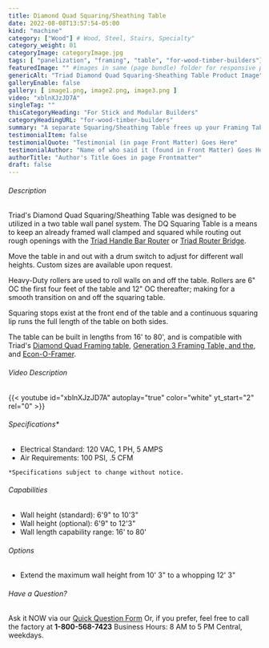 ```yaml
---
title: Diamond Quad Squaring/Sheathing Table
date: 2022-08-08T13:57:54-05:00
kind: "machine"
category: ["Wood"] # Wood, Steel, Stairs, Specialty"
category_weight: 01
categoryImage: categoryImage.jpg
tags: [ "panelization", "framing", "table", "for-wood-timber-builders"] #["framing", "table", "mobile", "stick-builder" "shed-builder"]
featuredImage: "" #images in same (page bundle) folder for responsive processing
genericAlt: "Triad Diamond Quad Squaring-Sheathing Table Product Image"
galleryEnable: false
gallery: [ image1.png, image2.png, image3.png ]
video: "xblnXJzJD7A"
singleTag: ""
thisCategoryHeading: "For Stick and Modular Builders"
categoryHeadingURL: "for-wood-timber-builders"
summary: "A separate Squaring/Sheathing Table frees up your Framing Table faster allowing increased line production."
testimonialItem: false
testimonialQuote: "Testimonial (in page Front Matter) Goes Here"
testimonialAuthor: "Name of who said it (found in Front Matter) Goes Here"
authorTitle: "Author's Title Goes in page Frontmatter"
draft: false
---
```


###### Description

Triad's Diamond Quad Squaring/Sheathing Table was designed to be utilized in a two table wall panel system. The DQ Squaring Table is a means to keep an already framed wall clamped and squared while routing out rough openings with the [Triad Handle Bar Router](/machine/handlebar_router/) or [Triad Router Bridge](/machine/router_bridge/).

Move the table in and out with a drum switch to adjust for different wall heights. Custom sizes are available upon request.

Heavy-Duty rollers are used to roll walls on and off the table. Rollers are 6" OC the first four feet of the table and 12" OC thereafter; making for a smooth transition on and off the squaring table.

Squaring stops exist at the front end of the table and a continuous squaring lip runs the full length of the table on both sides.

The table can be built in lengths from 16' to 80', and is compatible with Triad's [Diamond Quad Framing table](/machine/diamond_quad_framing_table/), [Generation 3 Framing Table, and the](/machine/generation_3_framing_table/), and [Econ-O-Framer](/machine/econo-framer/).

###### Video Description

{{< youtube id="xblnXJzJD7A" autoplay="true" color="white" yt_start="2" rel="0" >}}

###### Specifications*

* Electrical Standard: 120 VAC, 1 PH, 5 AMPS
* Air Requirements: 100 PSI, .5 CFM

`*Specifications subject to change without notice.`

###### Capabilities

* Wall height (standard): 6'9" to 10'3"
* Wall height (optional): 6'9" to 12'3"
* Wall length capability range: 16' to 80'

###### Options

* Extend the maximum wall height from 10' 3" to a whopping 12' 3"

###### Have a Question?

Ask it NOW via our [Quick Question Form](#qq)
Or, if you prefer, feel free to call the factory at **1-800-568-7423** Business Hours: 8 AM to 5 PM Central, weekdays.
